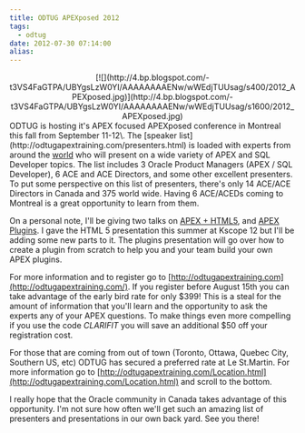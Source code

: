 ```yaml
---
title: ODTUG APEXposed 2012
tags:
  - odtug
date: 2012-07-30 07:14:00
alias:
---
```


<div class="separator" style="clear: both; text-align: center;">[![](http://4.bp.blogspot.com/-t3VS4FaGTPA/UBYgsLzW0YI/AAAAAAAAENw/wWEdjTUUsag/s400/2012_APEXposed.jpg)](http://4.bp.blogspot.com/-t3VS4FaGTPA/UBYgsLzW0YI/AAAAAAAAENw/wWEdjTUUsag/s1600/2012_APEXposed.jpg)</div>
ODTUG is hosting it's APEX focused APEXposed conference in Montreal this fall from September 11-12\. The [speaker list](http://odtugapextraining.com/presenters.html) is loaded with experts from around the <u>world</u> who will present on a wide variety of APEX and SQL Developer topics. The list includes 3 Oracle Product Managers (APEX / SQL Developer), 6 ACE and ACE Directors, and some other excellent presenters. To put some perspective on this list of presenters, there's only 14 ACE/ACE Directors in Canada and 375 world wide. Having 6 ACE/ACEDs coming to Montreal is a great opportunity to learn from them.

On a personal note, I'll be giving two talks on [APEX + HTML5](http://odtugapextraining.com/presentations.html#dsouzaapex), and [APEX Plugins](http://odtugapextraining.com/presentations.html#dsouzaplugins). I gave the HTML 5 presentation this summer at Kscope 12 but I'll be adding some new parts to it. The plugins presentation will go over how to create a plugin from scratch to help you and your team build your own APEX plugins.

For more information and to register go to [http://odtugapextraining.com](http://odtugapextraining.com/). If you register before August 15th you can take advantage of the early bird rate for only $399! This is a steal for the amount of information that you'll learn and the opportunity to ask the experts any of your APEX questions. To make things even more compelling if you use the code _CLARIFIT_ you will save an additional $50 off your registration cost.

For those that are coming from out of town (Toronto, Ottawa, Quebec City, Southern US, etc) ODTUG has secured a preferred rate at Le St.Martin. For more information go to [http://odtugapextraining.com/Location.html](http://odtugapextraining.com/Location.html) and scroll to the bottom.

I really hope that the Oracle community in Canada takes advantage of this opportunity. I'm not sure how often we'll get such an amazing list of presenters and presentations in our own back yard. See you there!
